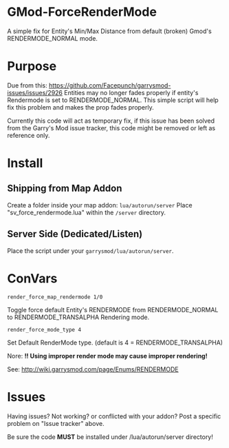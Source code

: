 # GMod-ForceRenderMode
A simple fix for Entity's Min/Max Distance from default (broken) Gmod's RENDERMODE_NORMAL mode.

# Purpose
Due from this: https://github.com/Facepunch/garrysmod-issues/issues/2926
Entities may no longer fades properly if entity's Rendermode is set to RENDERMODE_NORMAL.
This simple script will help fix this problem and makes the prop fades properly.

Currently this code will act as temporary fix, if this issue has been solved from the Garry's Mod issue tracker, this code might be removed or left as reference only.

# Install
## Shipping from Map Addon
Create a folder inside your map addon: `lua/autorun/server` Place "sv_force_rendermode.lua" within the `/server` directory.

## Server Side (Dedicated/Listen)
Place the script under your `garrysmod/lua/autorun/server`.

# ConVars
`render_force_map_rendermode 1/0` 

Toggle force default Entity's RENDERMODE from RENDERMODE_NORMAL to RENDERMODE_TRANSALPHA Rendering mode.

`render_force_mode_type 4` 

Set Default RenderMode type. (default is 4 = RENDERMODE_TRANSALPHA)

Nore: **!! Using improper render mode may cause improper rendering!**

See: http://wiki.garrysmod.com/page/Enums/RENDERMODE

# Issues
Having issues? Not working? or conflicted with your addon? Post a specific problem on "Issue tracker" above.

Be sure the code **MUST** be installed under /lua/autorun/server directory!

